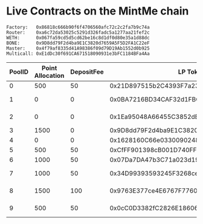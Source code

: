 # Live Contracts on the MintMe chain
```
Factory:   0x86818c666b90f6f4706560afc72c2c2fa7b9c74a
Router:    0xa6c72da53025c5291d326fadc5a1277aa21fef2c
WETH:      0x067fa59cd5d5cd62be16c8d1df0d80e35a1d88dc
BONE:      0x9D8dd79F2d4ba9E1C3820d7659A5F5D2FA1C22eF
Master:    0x4f79af8335d41A98386f09d79D19Ab1552d0b925
Multicall: 0xE1dDc30f691CA671518090931e3bFC1184BFa4Aa
```

| PoolID | Point Allocation | DepositFee | LP Token | Token A | Adress A | Token B | Adress B | Pool Status |
| ------ | ---------------- | ---------- | -------- | ------- | -------- | ------- | -------- | ----------- |
| 0 |	500 |	50 |	0x21D897515b2C4393F7a23BBa210b271D13CCdF10 |	BONE |	0x9D8dd79F2d4ba9E1C3820d7659A5F5D2FA1C22eF |	WMINT |	0x067fa59cd5d5cd62be16c8d1df0d80e35a1d88dc |	FIXED POOL |
| 1 |	0 |	0 |	0x0BA7216BD34CAF32d1FBCb9341997328b38a03a3 |	BONE |	0x9D8dd79F2d4ba9E1C3820d7659A5F5D2FA1C22eF |	USDC |	0xDcB579AA78e35e34581c72c291D493105949ac27 |	IA / MULTICHAIN |
| 2	| 0 |	0 |	0x1Ea95048A66455C3852dBE4620A3970831564189 |	USDC |	0xDcB579AA78e35e34581c72c291D493105949ac27 |	WMINT |	0x067fa59cd5d5cd62be16c8d1df0d80e35a1d88dc |	IA / MULTICHAIN |
| 3	| 1500 |	0 |	0x9D8dd79F2d4ba9E1C3820d7659A5F5D2FA1C22eF |	BONE |	0x9D8dd79F2d4ba9E1C3820d7659A5F5D2FA1C22eF |	BONE |	0x9D8dd79F2d4ba9E1C3820d7659A5F5D2FA1C22eF |	STAKE / 10% |
| 4	| 0 |	0 |	0x1628160C66e0330090248a163A34Ba5B5A82D4f7 | UNKNOWN | UNKNOWN | UNKNOWN | UNKNOWN | UNKNOWN |
| 5	| 500 |	50 |	0xCfFF901398cB001D740FFf564D2dcc9Dbd898a11 |	DOGSP |	0x1628160C66e0330090248a163A34Ba5B5A82D4f7 |	WMINT |	0x067fa59cd5d5cd62be16c8d1df0d80e35a1d88dc |	FIXED POOL |
| 6	| 1000 |	50 |	0x07Da7DA47b3C71a023d194ff623ab3a737c46393 |	BONE |	0x9D8dd79F2d4ba9E1C3820d7659A5F5D2FA1C22eF |	DOGSP |	0x1628160C66e0330090248a163A34Ba5B5A82D4f7 |	FIXED POOL |
| 7	| 1000 |	50 |	0x34D99393593245F3268ceAcf35a17407C49c4D59 |	1000X |	0x7b535379bBAfD9cD12b35D91aDdAbF617Df902B2 |	WMINT |	0x067fa59cd5d5cd62be16c8d1df0d80e35a1d88dc |	1000x COMMUNITY |
| 8	| 1500 |	100 |	0x9763E377ce4E6767F7760D9E1FC7E3c2afBc9Cfb |	1000X |	0x7b535379bBAfD9cD12b35D91aDdAbF617Df902B2 |	BONE |	0x9D8dd79F2d4ba9E1C3820d7659A5F5D2FA1C22eF |	1000x COMMUNITY |
| 9	| 500 |	50 |	0x0cC0D3382fC2826E18606C968842A91e5C52e2b3 |	1000X |	0x7b535379bBAfD9cD12b35D91aDdAbF617Df902B2 |	DOGSP |	0x1628160C66e0330090248a163A34Ba5B5A82D4f7 |	1000x COMMUNITY |


